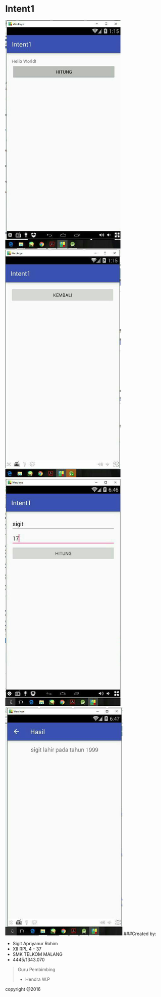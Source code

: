 # Intent1
![SS1](https://github.com/sigitapriyan/SSProjectAndroid/blob/master/in1.0.jpg)
![SS2](https://github.com/sigitapriyan/SSProjectAndroid/blob/master/in1.1.jpg)
![SS3](https://github.com/sigitapriyan/SSProjectAndroid/blob/master/in1.2.jpg)
![SS4](https://github.com/sigitapriyan/SSProjectAndroid/blob/master/in1.3.jpg)
###Created by:
* Sigit Apriyanur Rohim
* XII RPL 4 - 37
* SMK TELKOM MALANG
* 4445/1343.070

> Guru Pembimbing
> - Hendra W.P

copyright @2016
